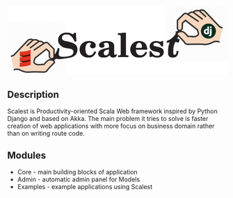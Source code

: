 ![Result image](assets/scalest.png)

## Description
Scalest is Productivity-oriented Scala Web framework inspired by Python Django and based on Akka. 
The main problem it tries to solve is faster creation of web applications with more focus on 
business domain rather than on writing route code.

## Modules
- Core - main building blocks of application
- Admin - automatic admin panel for Models
- Examples - example applications using Scalest